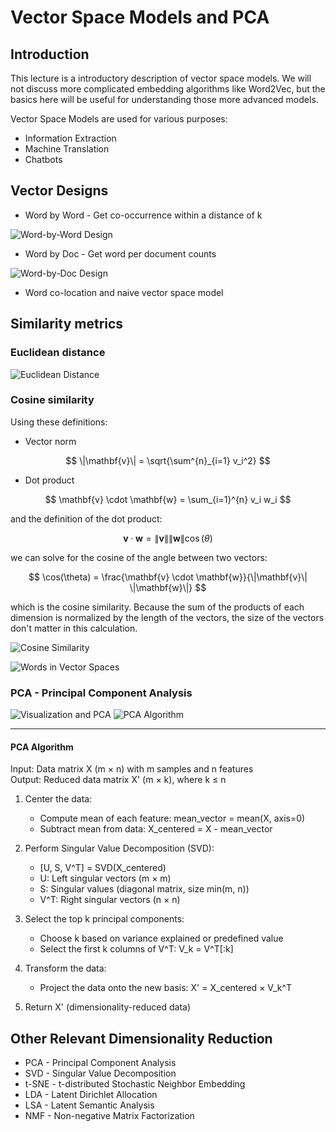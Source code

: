 # Vector Space Models and PCA

## Introduction

This lecture is a introductory description of vector space models. We will not discuss more
complicated embedding algorithms like Word2Vec, but the basics here will be useful for understanding
those more advanced models.

Vector Space Models are used for various purposes:

- Information Extraction
- Machine Translation
- Chatbots

## Vector Designs

- Word by Word - Get co-occurrence within a distance of k

![Word-by-Word Design](images/word-by-word-design.png)

- Word by Doc - Get word per document counts

![Word-by-Doc Design](images/word-by-doc-design.png)

- Word co-location and naive vector space model

## Similarity metrics

### Euclidean distance

![Euclidean Distance](images/euclidian-distance.png)

### Cosine similarity

Using these definitions:

- Vector norm

<!-- prettier-ignore-start -->
$$ \|\mathbf{v}\| = \sqrt{\sum^{n}_{i=1} v_i^2} $$
<!-- prettier-ignore-end -->

- Dot product

<!-- prettier-ignore-start -->
$$ \mathbf{v} \cdot \mathbf{w} = \sum_{i=1}^{n} v_i w_i $$
<!-- prettier-ignore-end -->

and the definition of the dot product:

$$ \mathbf{v} \cdot \mathbf{w} = \|\mathbf{v}\| \|\mathbf{w}\| \cos(\theta) $$

we can solve for the cosine of the angle between two vectors:

$$ \cos(\theta) = \frac{\mathbf{v} \cdot \mathbf{w}}{\|\mathbf{v}\| \|\mathbf{w}\|} $$

which is the cosine similarity. Because the sum of the products of each dimension is normalized by
the length of the vectors, the size of the vectors don't matter in this calculation.

![Cosine Similarity](images/cosine-similarity.png)

![Words in Vector Spaces](images/words-in-vector-spaces.png)

### PCA - Principal Component Analysis

![Visualization and PCA](images/visualization-and-pca.png)
![PCA Algorithm](images/pca-algorithm.png)

---

#### PCA Algorithm

<!--
TODO:
- Complete code for course
- Better description of PCA algorithm
- Description of SVD
- Description of Egienvalues and Eigenvectors
- Description of NMF and how we used it in topic models
- Exploration of PCA notebook for tier score
  - Scree plot
  - Is number of findings dominating

-->

Input: Data matrix X (m × n) with m samples and n features  
Output: Reduced data matrix X' (m × k), where k ≤ n

1. Center the data:

   - Compute mean of each feature: mean_vector = mean(X, axis=0)
   - Subtract mean from data: X_centered = X - mean_vector

2. Perform Singular Value Decomposition (SVD):

   - [U, S, V^T] = SVD(X_centered)
   - U: Left singular vectors (m × m)
   - S: Singular values (diagonal matrix, size min(m, n))
   - V^T: Right singular vectors (n × n)

3. Select the top k principal components:

   - Choose k based on variance explained or predefined value
   - Select the first k columns of V^T: V_k = V^T[:k]

4. Transform the data:

   - Project the data onto the new basis: X' = X_centered × V_k^T

5. Return X' (dimensionality-reduced data)

## Other Relevant Dimensionality Reduction

- PCA - Principal Component Analysis
- SVD - Singular Value Decomposition
- t-SNE - t-distributed Stochastic Neighbor Embedding
- LDA - Latent Dirichlet Allocation
- LSA - Latent Semantic Analysis
- NMF - Non-negative Matrix Factorization
